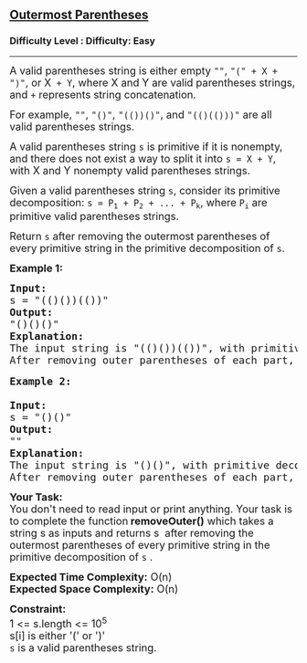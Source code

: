 <h2><a href="https://www.geeksforgeeks.org/problems/outermost-parentheses/1?itm_source=geeksforgeeks&itm_medium=article&itm_campaign=practice_card">Outermost Parentheses</a></h2><h3>Difficulty Level : Difficulty: Easy</h3><hr><div class="problems_problem_content__Xm_eO"><p><span style="font-size:18px">A valid parentheses string is either empty&nbsp;<code>""</code>,&nbsp;<code>"(" + X&nbsp;+ ")"</code>, or X<code>&nbsp;+ Y</code>, where X&nbsp;and Y&nbsp;are valid parentheses strings, and&nbsp;<code>+</code>&nbsp;represents string concatenation.</span></p>

<p><span style="font-size:18px">For example,&nbsp;<code>""</code>,&nbsp;<code>"()"</code>,&nbsp;<code>"(())()"</code>, and&nbsp;<code>"(()(()))"</code>&nbsp;are all valid parentheses strings.</span></p>

<p><span style="font-size:18px">A valid parentheses string&nbsp;<code>s</code>&nbsp;is primitive if it is nonempty, and there does not exist a way to split it into&nbsp;<code>s = X&nbsp;+ Y</code>, with X&nbsp;and Y&nbsp;nonempty valid parentheses strings.</span></p>

<p><span style="font-size:18px">Given a valid parentheses string&nbsp;<code>s</code>, consider its primitive decomposition:&nbsp;<code>s = P<sub>1</sub>&nbsp;+ P<sub>2</sub>&nbsp;+ ... + P<sub>k</sub></code>, where&nbsp;<code>P<sub>i</sub></code>&nbsp;are primitive valid parentheses strings.</span></p>

<p><span style="font-size:18px">Return&nbsp;<code>s</code>&nbsp;after removing the outermost parentheses of every primitive string in the primitive decomposition of&nbsp;<code>s</code>.</span></p>

<p><strong><span style="font-size:18px">Example 1:</span></strong></p>

<pre><span style="font-size:18px"><strong>Input:</strong>
s = "(()())(())"
<strong>Output:</strong>
"()()()"
<strong>Explanation:</strong>
</span><span style="font-size:18px">The input string is "(()())(())", with primitive decomposition "(()())" + "(())".
After removing outer parentheses of each part, this is "()()" + "()" = "()()()".</span>

<span style="font-size:18px"><strong>Example 2:
</strong>
<strong>Input:</strong>
s = "()()"
<strong>Output:</strong>
""
<strong>Explanation:</strong>
</span><span style="font-size:18px">The input string is "()()", with primitive decomposition "()" + "()".
After removing outer parentheses of each part, this is "" + "" = "".</span></pre>

<p><span style="font-size:18px"><strong>Your Task:</strong><br>
You don't need to read input or print anything. Your task is to complete the function<strong> removeOuter()</strong>&nbsp;which takes a string s&nbsp;as inputs and returns s&nbsp;&nbsp;after removing the outermost parentheses of every primitive string in the primitive decomposition of&nbsp;<code>s</code>&nbsp;.&nbsp;</span></p>

<p><span style="font-size:18px"><strong>Expected Time Complexity:</strong> O(n)<br>
<strong>Expected Space Complexity:</strong> O(n)</span></p>

<p><strong><span style="font-size:18px">Constraint:</span></strong><br>
<span style="font-size:18px">1 &lt;= s.length &lt;= 10<sup>5</sup><br>
s[i] is either '(' or ')'<br>
<code>s</code>&nbsp;is a valid parentheses string.</span></p>
</div>